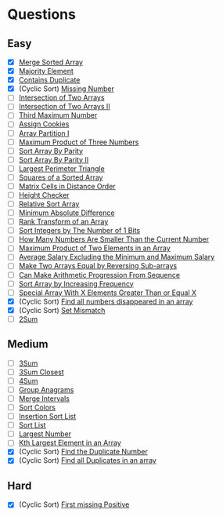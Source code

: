 
# Questions

## Easy
- [x] [Merge Sorted Array](https://leetcode.com/problems/merge-sorted-array/)<br>
- [x] [Majority Element](https://leetcode.com/problems/majority-element/)<br>
- [x] [Contains Duplicate](https://leetcode.com/problems/contains-duplicate/)<br>
- [x] (Cyclic Sort) [Missing Number](https://leetcode.com/problems/missing-number/)<br>
- [ ] [Intersection of Two Arrays](https://leetcode.com/problems/intersection-of-two-arrays/)<br>
- [ ] [Intersection of Two Arrays II](https://leetcode.com/problems/intersection-of-two-arrays-ii/)<br>
- [ ] [Third Maximum Number](https://leetcode.com/problems/third-maximum-number/)<br>
- [ ] [Assign Cookies](https://leetcode.com/problems/assign-cookies/)<br>
- [ ] [Array Partition I](https://leetcode.com/problems/array-partition-i/)<br>
- [ ] [Maximum Product of Three Numbers](https://leetcode.com/problems/maximum-product-of-three-numbers/)<br>
- [ ] [Sort Array By Parity](https://leetcode.com/problems/sort-array-by-parity/)<br>
- [ ] [Sort Array By Parity II](https://leetcode.com/problems/sort-array-by-parity-ii/)<br>
- [ ] [Largest Perimeter Triangle](https://leetcode.com/problems/largest-perimeter-triangle/)<br>
- [ ] [Squares of a Sorted Array](https://leetcode.com/problems/squares-of-a-sorted-array/)<br>
- [ ] [Matrix Cells in Distance Order](https://leetcode.com/problems/matrix-cells-in-distance-order/)<br>
- [ ] [Height Checker](https://leetcode.com/problems/height-checker/)<br>
- [ ] [Relative Sort Array](https://leetcode.com/problems/relative-sort-array/)<br>
- [ ] [Minimum Absolute Difference](https://leetcode.com/problems/minimum-absolute-difference/)<br>
- [ ] [Rank Transform of an Array](https://leetcode.com/problems/rank-transform-of-an-array/)<br>
- [ ] [Sort Integers by The Number of 1 Bits](https://leetcode.com/problems/sort-integers-by-the-number-of-1-bits/)<br>
- [ ] [How Many Numbers Are Smaller Than the Current Number](https://leetcode.com/problems/how-many-numbers-are-smaller-than-the-current-number/)<br>
- [ ] [Maximum Product of Two Elements in an Array](https://leetcode.com/problems/maximum-product-of-two-elements-in-an-array/)<br>
- [ ] [Average Salary Excluding the Minimum and Maximum Salary](https://leetcode.com/problems/average-salary-excluding-the-minimum-and-maximum-salary/)<br>
- [ ] [Make Two Arrays Equal by Reversing Sub-arrays](https://leetcode.com/problems/make-two-arrays-equal-by-reversing-sub-arrays/)<br>
- [ ] [Can Make Arithmetic Progression From Sequence](https://leetcode.com/problems/can-make-arithmetic-progression-from-sequence/)<br>
- [ ] [Sort Array by Increasing Frequency](https://leetcode.com/problems/sort-array-by-increasing-frequency/)<br>
- [ ] [Special Array With X Elements Greater Than or Equal X](https://leetcode.com/problems/special-array-with-x-elements-greater-than-or-equal-x/)<br>
- [x] (Cyclic Sort) [Find all numbers disappeared in an array](https://leetcode.com/problems/find-all-numbers-disappeared-in-an-array/)<br>
- [x] (Cyclic Sort) [Set Mismatch](https://leetcode.com/problems/set-mismatch/)<br>
- [ ] [2Sum](https://leetcode.com/problems/two-sum/)<br>

## Medium
- [ ] [3Sum](https://leetcode.com/problems/3sum/)<br>
- [ ] [3Sum Closest](https://leetcode.com/problems/3sum-closest/)<br>
- [ ] [4Sum](https://leetcode.com/problems/4sum/)<br>
- [ ] [Group Anagrams](https://leetcode.com/problems/group-anagrams/)<br>
- [ ] [Merge Intervals](https://leetcode.com/problems/merge-intervals/)<br>
- [ ] [Sort Colors](https://leetcode.com/problems/sort-colors/)<br>
- [ ] [Insertion Sort List](https://leetcode.com/problems/insertion-sort-list/)<br>
- [ ] [Sort List](https://leetcode.com/problems/sort-list/)<br>
- [ ] [Largest Number](https://leetcode.com/problems/largest-number/)<br>
- [ ] [Kth Largest Element in an Array](https://leetcode.com/problems/kth-largest-element-in-an-array/)<br>
- [x] (Cyclic Sort) [Find the Duplicate Number](https://leetcode.com/problems/find-the-duplicate-number/)<br>
- [x] (Cyclic Sort) [Find all Duplicates in an array](https://leetcode.com/problems/find-all-duplicates-in-an-array/)<br>

## Hard
- [x] (Cyclic Sort) [First missing Positive](https://leetcode.com/problems/first-missing-positive/)<br>
